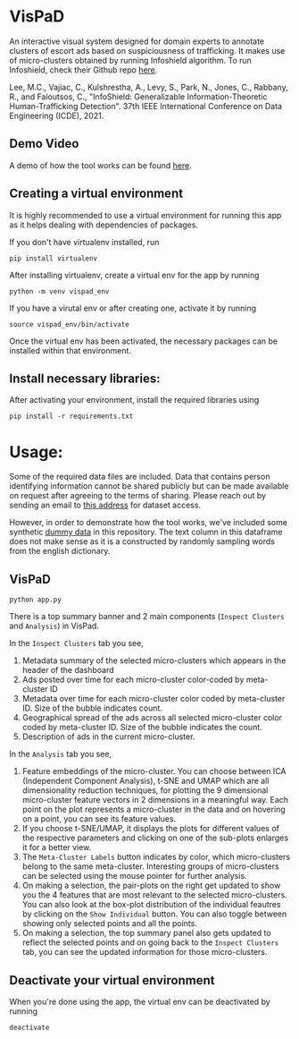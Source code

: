 # VisPaD
An interactive visual system designed for domain experts to annotate clusters of escort ads based on suspiciousness of trafficking. It makes use of micro-clusters obtained by running Infoshield algorithm. To run Infoshield, check their Github repo [here](https://github.com/mengchillee/InfoShield).

Lee, M.C., Vajiac, C., Kulshrestha, A., Levy, S., Park, N., Jones, C., Rabbany, R., and Faloutsos, C., "InfoShield: Generalizable Information-Theoretic Human-Trafficking Detection". 37th IEEE International Conference on Data Engineering (ICDE), 2021.

## Demo Video
A demo of how the tool works can be found [here](https://www.youtube.com/watch?v=lFr_N_ncREk).

## Creating a virtual environment

It is highly recommended to use a virtual environment for running this app as it helps dealing with dependencies of packages.

If you don't have virtualenv installed, run
```
pip install virtualenv
```

After installing virtualenv, create a virtual env for the app by running
```
python -m venv vispad_env
```

If you have a virutal env or after creating one, activate it by running
```
source vispad_env/bin/activate
```

Once the virtual env has been activated, the necessary packages can be installed within that environment.

## Install necessary libraries:

After activating your environment, install the required libraries using 

```
pip install -r requirements.txt
```

# Usage:

Some of the required data files are included. Data that contains person identifying information cannot be shared publicly but can be made available on request after agreeing to the terms of sharing. Please reach out by sending an email to [this address](mailto:pratheeksha.nair@mail.mcgill.ca) for dataset access. 

However, in order to demonstrate how the tool works, we've included some synthetic [dummy data](/synthetic_data/synthetic_data_changed.csv) in this repository. The text column in this dataframe does not make sense as it is a constructed by randomly sampling words from the english dictionary. 

## VisPaD
```
python app.py
```

There is a top summary banner and 2 main components (`Inspect Clusters` and `Analysis`) in VisPad.

In the `Inspect Clusters` tab you see,

1. Metadata summary of the selected micro-clusters which appears in the header of the dashboard
2. Ads posted over time for each micro-cluster color-coded by meta-cluster ID
3. Metadata over time for each micro-cluster color coded by meta-cluster ID. Size of the bubble indicates count. 
4. Geographical spread of the ads across all selected micro-cluster color coded by meta-cluster ID. Size of the bubble indicates the count. 
5. Description of ads in the current micro-cluster. 


In the `Analysis` tab you see,

1. Feature embeddings of the micro-cluster. You can choose between ICA (Independent Component Analysis), t-SNE and UMAP which are all dimensionality reduction techniques, for plotting the 9 dimensional micro-cluster feature vectors in 2 dimensions in a meaningful way. Each point on the plot represents a micro-cluster in the data and on hovering on a point, you can see its feature values.
2. If you choose t-SNE/UMAP, it displays the plots for different values of the respective parameters and clicking on one of the sub-plots enlarges it for a better view.
3. The `Meta-Cluster Labels` button indicates by color, which micro-clusters belong to the same meta-cluster. Interesting groups of micro-clusters can be selected using the mouse pointer for further analysis.
4. On making a selection, the pair-plots on the right get updated to show you the 4 features that are most relevant to the selected micro-clusters. You can also look at the box-plot distribution of the individual feautres by clicking on the `Show Individual` button. You can also toggle between showing only selected points and all the points.
5. On making a selection, the top summary panel also gets updated to reflect the selected points and on going back to the `Inspect Clusters` tab, you can see the updated information for those micro-clusters. 

## Deactivate your virtual environment

When you're done using the app, the virtual env can be deactivated by running
```
deactivate
```
